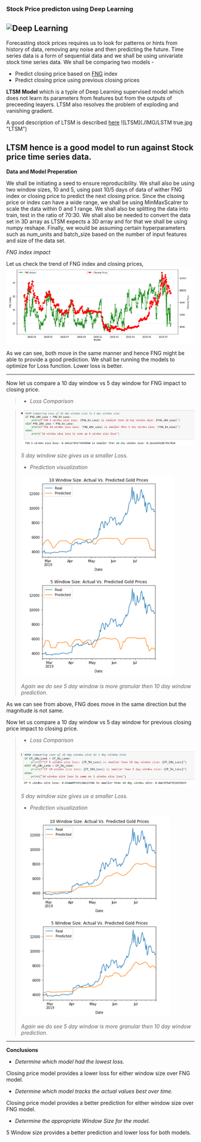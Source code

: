 
###                               Stock Price predicton using Deep Learning 


![Deep Learning](./IMG/deep-learning.jpg "image Title")
---

Forecasting stock prices requires us to look for patterns or hints from history of data, removing any noise and then 
predicting the future.
Time series data is a form of sequential data and we shall be using univariate stock time series data.
We shall be comparing two models  -
- Predict closing price based on [FNG](https://alternative.me/crypto/fear-and-greed-index/) index
- Predict closing price using previous closing prices

**LTSM Model** which is a typle of Deep Learning supervised model which does not learn its parameters from features
but from the outputs of preceeding leayers. LTSM also resolves the problem of exploding and vanishing gradient.

A good description of LTSM is described [here](https://tung2389.github.io/coding-note/unitslstm)
![LTSM](./IMG/LSTM true.jpg "LTSM")

LTSM hence is a good model to run against Stock price time series data.
---

**Data and Model Preperation**

We shall be initiating a seed to ensure reproducibility. We shall also be using two window sizes, 10 and 5, using past 10/5 
days of data of wither FNG index or closing price to predict the next closing price. Since the clsoing price or index can 
have a wide range, we shall be using MinMaxScalrer to scale the data within 0 and 1 range.
We shall also be splitting the data into train, test in the ratio of 70:30. We shall also be needed to convert the data set
in 3D array as LTSM expects a 3D array and for that we shall be using numpy reshape. Finally, we would be assuming certain
hyperparameters such as num_units and batch_size based on the number of input features and size of the data set.

*FNG index impact*

Let us check the trend of FNG index and closing prices,
![FNG and Closing Price trend](./IMG/trend.PNG)

As we can see, both move in the same manner and hence FNG might be able to provide a good prediction. 
We shall be running the models to optimize for Loss function. Lower loss is better.

---

Now let us compare a 10 day window vs 5 day window for FNG impact to closing price.

>
>
> - *Loss Comparison*

> ![FNG loss comparison over 10 and 5 day window size](./IMG/FNG_loss.PNG)
>
> *5 day window size gives us a smaller Loss.*
>
>
> - *Prediction visualization*
>
> ![FNG and Closing Price prediction comparison over 10 and 5 day window size](./IMG/FNG_pred.PNG)
>
> *Again we do see 5 day window is more granular then 10 day window prediction.*
>

As we can see from above, FNG does move in the same direction but the magnitude is not same.


Now let us compare a 10 day window vs 5 day window for previous closing price impact to closing price.

>
> - *Loss Comparison*
>
> ![Closing Price loss comparison over 10 and 5 day window size](./IMG/CP_loss.PNG)
>
> *5 day window size gives us a smaller Loss.*
>
> - *Prediction visualization*
>
> ![FNG and Closing Price prediction comparison over 10 and 5 day window size](./IMG/CP_pred.PNG)
>
> *Again we do see 5 day window is more granular then 10 day window prediction.*

---


**Conclusions**

- *Determine which model had the lowest loss.*

Closing price model provides a  lower loss for either window size over FNG model.

- *Determine which model tracks the actual values best over time.*

Closing price model provides a better prediction  for either window size over FNG model.

- *Determine the appropriate Window Size for the model.*

5 Window size provides a better prediction and lower loss for both models.


```python

```
